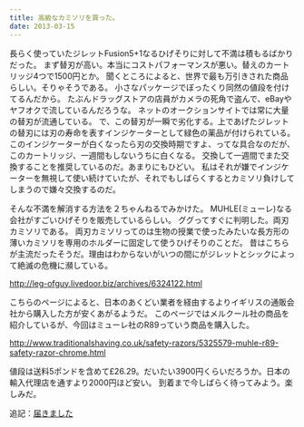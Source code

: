 ```yaml
---
title: 高級なカミソリを買った。
date: 2013-03-15
---
```


長らく使っていたジレットFusion5+1なるひげそりに対して不満は積もるばかりだった。
まず替刃が高い。本当にコストパフォーマンスが悪い。替えのカートリッジ4つで1500円とか。
聞くところによると、世界で最も万引きされた商品らしい。そりゃそうである。
小さなパッケージでぼったくり同然の値段を付けてるんだから。
たぶんドラッグストアの店員がカメラの死角で盗んで、eBayやヤフオクで流しているんだろうな。
ネットのオークションサイトでは常に大量の替刃が流通している。
で、この替刃が一瞬で劣化する。上であげたジレットの替刃には刃の寿命を表すインジケーターとして緑色の薬品が付けられている。
このインジケーターが白くなったら刃の交換時期ですよ、ってな具合なのだが、このカートリッジ、一週間もしないうちに白くなる。
交換して一週間でまた交換することを推奨しているのだ。あまりにもひどい。
私はそれが嫌でインジケーターを無視して使い続けていたが、それでもしばらくするとカミソリ負けしてしまうので嫌々交換するのだ。

そんな不満を解消する方法を２ちゃんねるでみかけた。
MUHLE(ミューレ)なる会社がすごいひげそりを販売しているらしい。
ググってすぐに判明した。両刃カミソリである。
両刃カミソリってのは生物の授業で使ったみたいな長方形の薄いカミソリを専用のホルダーに固定して使うひげそりのことだ。
昔はこちらが主流だったそうだ。理由はわからないがいつの間にがジレットとシックによって絶滅の危機に瀕している。

<http://leg-ofguy.livedoor.biz/archives/6324122.html>

こちらのページによると、日本のあくどい業者を経由するよりイギリスの通販会社から購入した方が安くあがるようだ。
このページではメルクール社の商品を紹介しているが、今回はミューレ社のR89っていう商品を購入した。

<http://www.traditionalshaving.co.uk/safety-razors/5325579-muhle-r89-safety-razor-chrome.html>

値段は送料5ポンドを含めて£26.29。だいたい3900円くらいだろうか。日本の輸入代理店を通すより2000円ほど安い。
到着まで今しばらく待ってみよう。楽しみだ。

追記：[届きました](/post/67066372398/)
